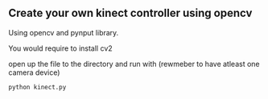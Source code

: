 ## Create your own kinect controller using opencv

Using opencv and pynput library.

You would require to install cv2

open up the file to the directory and run with (rewmeber to have atleast one camera device)

`python kinect.py`
